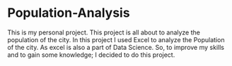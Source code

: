 # Population-Analysis
This is my personal project. This project is all about to analyze the population of the city. In this project I used Excel to analyze the Population of the city. As excel is also a part of Data Science. So, to improve my skills and to gain some knowledge; I decided to do this project.
